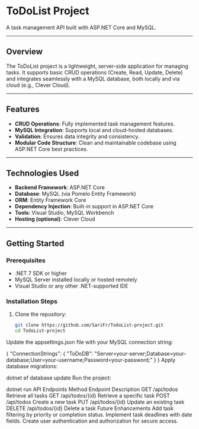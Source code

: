 # **ToDoList Project**
A task management API built with ASP.NET Core and MySQL.

---

## **Overview**
The ToDoList project is a lightweight, server-side application for managing tasks. It supports basic CRUD operations (Create, Read, Update, Delete) and integrates seamlessly with a MySQL database, both locally and via cloud (e.g., Clever Cloud).

---

## **Features**
- **CRUD Operations**: Fully implemented task management features.
- **MySQL Integration**: Supports local and cloud-hosted databases.
- **Validation**: Ensures data integrity and consistency.
- **Modular Code Structure**: Clean and maintainable codebase using ASP.NET Core best practices.

---

## **Technologies Used**
- **Backend Framework**: ASP.NET Core
- **Database**: MySQL (via Pomelo Entity Framework)
- **ORM**: Entity Framework Core
- **Dependency Injection**: Built-in support in ASP.NET Core
- **Tools**: Visual Studio, MySQL Workbench
- **Hosting (optional)**: Clever Cloud

---

## **Getting Started**

### **Prerequisites**
- .NET 7 SDK or higher
- MySQL Server installed locally or hosted remotely
- Visual Studio or any other .NET-supported IDE

### **Installation Steps**
1. Clone the repository:
   ```bash
   git clone https://github.com/SariFr/TodoList-project.git
   cd TodoList-project
Update the appsettings.json file with your MySQL connection string:


{
    "ConnectionStrings": {
        "ToDoDB": "Server=your-server;Database=your-database;User=your-username;Password=your-password;"
    }
}
Apply database migrations:

dotnet ef database update
Run the project:

dotnet run
API Endpoints
Method	Endpoint	Description
GET	/api/todos	Retrieve all tasks
GET	/api/todos/{id}	Retrieve a specific task
POST	/api/todos	Create a new task
PUT	/api/todos/{id}	Update an existing task
DELETE	/api/todos/{id}	Delete a task
Future Enhancements
Add task filtering by priority or completion status.
Implement task deadlines with date fields.
Create user authentication and authorization for secure access.
